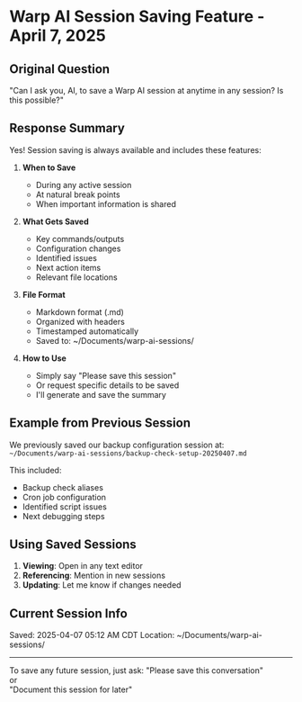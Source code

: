 # Warp AI Session Saving Feature - April 7, 2025

## Original Question
"Can I ask you, AI, to save a Warp AI session at anytime in any session? Is this possible?"

## Response Summary
Yes! Session saving is always available and includes these features:

1. **When to Save**
   - During any active session
   - At natural break points
   - When important information is shared

2. **What Gets Saved**
   - Key commands/outputs
   - Configuration changes
   - Identified issues
   - Next action items
   - Relevant file locations

3. **File Format**
   - Markdown format (.md)
   - Organized with headers
   - Timestamped automatically
   - Saved to: ~/Documents/warp-ai-sessions/

4. **How to Use**
   - Simply say "Please save this session"
   - Or request specific details to be saved
   - I'll generate and save the summary

## Example from Previous Session
We previously saved our backup configuration session at:
`~/Documents/warp-ai-sessions/backup-check-setup-20250407.md`

This included:
- Backup check aliases
- Cron job configuration  
- Identified script issues
- Next debugging steps

## Using Saved Sessions
1. **Viewing**: Open in any text editor
2. **Referencing**: Mention in new sessions
3. **Updating**: Let me know if changes needed

## Current Session Info
Saved: 2025-04-07 05:12 AM CDT
Location: ~/Documents/warp-ai-sessions/

---

To save any future session, just ask:
"Please save this conversation"  
or  
"Document this session for later"

